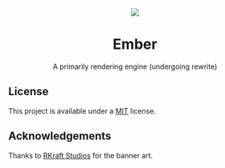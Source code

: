 
<div align="center">
  <img src="https://user-images.githubusercontent.com/70792552/127762518-57e8faa7-20a7-429d-9403-651c2b8c1076.png">
  <h1>Ember</h1>
</div>
<p align="center">
  A primarily rendering engine (undergoing rewrite)
</p>

## License
This project is available under a [MIT](https://github.com/billyeatcookies/Ember/blob/master/LICENSE.md) license.

## Acknowledgements

Thanks to [RKraft Studios](https://github.com/rushilkoul) for the banner art.
